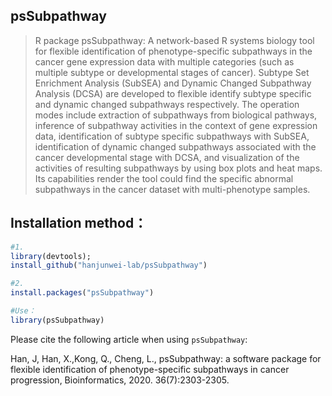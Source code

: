 ## psSubpathway
> R package psSubpathway: A network-based R systems biology tool for flexible identification of phenotype-specific subpathways in the cancer gene expression data with multiple categories (such as multiple subtype or developmental stages of cancer). Subtype Set Enrichment Analysis (SubSEA) and Dynamic Changed Subpathway Analysis (DCSA) are developed to flexible identify subtype specific and dynamic changed subpathways respectively. The operation modes include extraction of subpathways from biological pathways, inference of subpathway activities in the context of gene expression data, identification of subtype specific subpathways with SubSEA, identification of dynamic changed subpathways associated with the cancer developmental stage with DCSA, and visualization of the activities of resulting subpathways by using box plots and heat maps. Its capabilities render the tool could find the specific abnormal subpathways in the cancer dataset with multi-phenotype samples.


## Installation method：
```R
#1. 
library(devtools); 
install_github("hanjunwei-lab/psSubpathway")

#2.
install.packages("psSubpathway")

#Use：
library(psSubpathway)
```

Please cite the following article when using `psSubpathway`:

Han, J, Han, X.,Kong, Q., Cheng, L., psSubpathway: a software package for flexible identification of phenotype-specific subpathways in cancer progression, Bioinformatics, 2020. 36(7):2303-2305.
